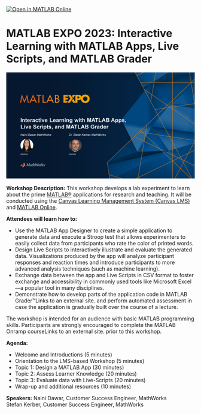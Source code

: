 [![Open in MATLAB Online](https://www.mathworks.com/images/responsive/global/open-in-matlab-online.svg)](https://matlab.mathworks.com/open/github/v1?repo=StefanKerberMW/2023_MATLAB_Expo_Apps_Grader_Live_Scripts)

# MATLAB EXPO 2023: Interactive Learning with MATLAB Apps, Live Scripts, and MATLAB Grader

![MATLAB Expo Workshop Title Slide](Title_Slide.png "Title")

**Workshop Description:**
This workshop develops a lab experiment to learn about the prime [MATLAB®](https://www.mathworks.com/products/matlab.html) applications for research and teaching. It will be conducted using the [Canvas Learning Management System (Canvas LMS)](https://mathworks.instructure.com/courses/265) and [MATLAB Online](https://matlab.mathworks.com/).

**Attendees will learn how to:**
* Use the MATLAB App Designer to create a simple application to generate data and execute a Stroop test that allows experimenters to easily collect data from participants who rate the color of printed words.
* Design Live Scripts to interactively illustrate and evaluate the generated data. Visualizations produced by the app will analyze participant responses and reaction times and introduce participants to more advanced analysis techniques (such as machine learning).
* Exchange data between the app and Live Scripts in CSV format to foster exchange and accessibility in commonly used tools like Microsoft Excel—a popular tool in many disciplines.
* Demonstrate how to develop parts of the application code in MATLAB Grader™Links to an external site. and perform automated assessment in case the application is gradually built over the course of a lecture.

The workshop is intended for an audience with basic MATLAB programming skills. Participants are strongly encouraged to complete the MATLAB Onramp courseLinks to an external site. prior to this workshop.

**Agenda:**
* Welcome and Introductions (5 minutes)
* Orientation to the LMS-based Workshop (5 minutes)
* Topic 1: Design a MATLAB App (30 minutes)
* Topic 2: Assess Learner Knowledge (20 minutes)
* Topic 3: Evaluate data with Live-Scripts (20 minutes)
* Wrap-up and additional resources (10 minutes)

**Speakers:**
Naini Dawar, Customer Success Engineer, MathWorks  
Stefan Kerber, Customer Success Engineer, MathWorks


